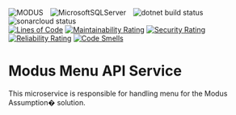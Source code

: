 ![MODUS](https://img.shields.io/badge/MODUS-ASSUMPTION-orange?style=for-the-badge) ![MicrosoftSQLServer](https://img.shields.io/badge/Microsoft%20SQL%20Sever-CC2927?style=for-the-badge&logo=microsoft%20sql%20server&logoColor=white) ![dotnet build status](https://img.shields.io/github/workflow/status/modus-1/menu-api/.NET%20Core%20CI?label=.NET%20build&logo=.NET&logoColor=white&style=for-the-badge) ![sonarcloud status](https://img.shields.io/sonar/quality_gate/Modus-1_menu-api/main?logo=sonarcloud&server=https%3A%2F%2Fsonarcloud.io&style=for-the-badge)<br /> [![Lines of Code](https://sonarcloud.io/api/project_badges/measure?project=Modus-1_menu-api&metric=ncloc)](https://sonarcloud.io/summary/new_code?id=Modus-1_menu-api) [![Maintainability Rating](https://sonarcloud.io/api/project_badges/measure?project=Modus-1_menu-api&metric=sqale_rating)](https://sonarcloud.io/summary/new_code?id=Modus-1_menu-api) [![Security Rating](https://sonarcloud.io/api/project_badges/measure?project=Modus-1_menu-api&metric=security_rating)](https://sonarcloud.io/summary/new_code?id=Modus-1_menu-api) [![Reliability Rating](https://sonarcloud.io/api/project_badges/measure?project=Modus-1_menu-api&metric=reliability_rating)](https://sonarcloud.io/summary/new_code?id=Modus-1_menu-api) [![Code Smells](https://sonarcloud.io/api/project_badges/measure?project=Modus-1_menu-api&metric=code_smells)](https://sonarcloud.io/summary/new_code?id=Modus-1_menu-api)

# Modus Menu API Service

This microservice is responsible for handling menu for the Modus Assumption� solution.